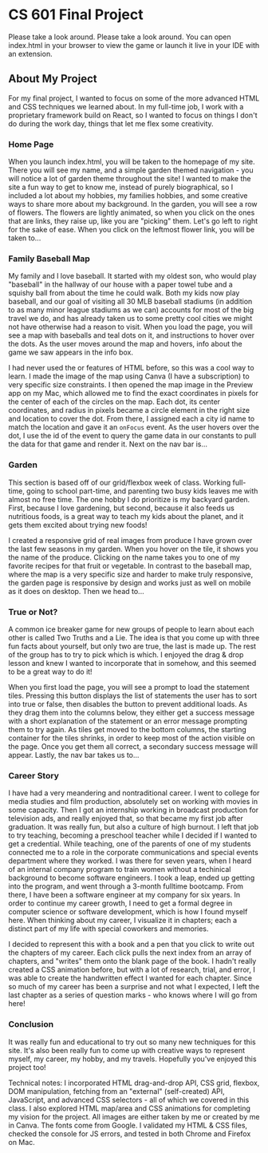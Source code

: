 # CS 601 Final Project

Please take a look around. Please take a look around. You can open index.html in your browser to view the game or launch it live in your IDE with an extension.

## About My Project

For my final project, I wanted to focus on some of the more advanced HTML and CSS techniques we learned about. In my full-time job, I work with a proprietary framework build on React, so I wanted to focus on things I don't do during the work day, things that let me flex some creativity. 

### Home Page

When you launch index.html, you will be taken to the homepage of my site. There you will see my name, and a simple garden themed navigation - you will notice a lot of garden theme throughout the site! I wanted to make the site a fun way to get to know me, instead of purely biographical, so I included a lot about my hobbies, my families hobbies, and some creative ways to share more about my background. In the garden, you will see a row of flowers. The flowers are lightly animated, so when you click on the ones that are links, they raise up, like you are "picking" them. Let's go left to right for the sake of ease. When you click on the leftmost flower link, you will be taken to...

### Family Baseball Map

My family and I love baseball. It started with my oldest son, who would play "baseball" in the hallway of our house with a paper towel tube and a squishy ball from about the time he could walk. Both my kids now play baseball, and our goal of visiting all 30 MLB baseball stadiums (in addition to as many minor league stadiums as we can) accounts for most of the big travel we do, and has already taken us to some pretty cool cities we might not have otherwise had a reason to visit. When you load the page, you will see a map with baseballs and teal dots on it, and instructions to hover over the dots. As the user moves around the map and hovers, info about the game we saw appears in the info box. 

I had never used the <map> or <area> features of HTML before, so this was a cool way to learn. I made the image of the map using Canva (I have a subscription) to very specific size constraints. I then opened the map image in the Preview app on my Mac, which allowed me to find the exact coordinates in pixels for the center of each of the circles on the map. Each dot, its center coordinates, and radius in pixels became a circle <area> element in the right size and location to cover the dot. From there, I assigned each <area> a city id name to match the location and gave it an `onFocus` event. As the user hovers over the dot, I use the id of the event to query the game data in our constants to pull the data for that game and render it. Next on the nav bar is...

### Garden

This section is based off of our grid/flexbox week of class. Working full-time, going to school part-time, and parenting two busy kids leaves me with almost no free time. The one hobby I do prioritize is my backyard garden. First, because I love gardening, but second, because it also feeds us nutritious foods, is a great way to teach my kids about the planet, and it gets them excited about trying new foods!

I created a responsive grid of real images from produce I have grown over the last few seasons in my garden. When you hover on the tile, it shows you the name of the produce. Clicking on the name takes you to one of my favorite recipes for that fruit or vegetable. In contrast to the baseball map, where the map is a very specific size and harder to make truly responsive, the garden page is responsive by design and works just as well on mobile as it does on desktop. Then we head to...

### True or Not?

A common ice breaker game for new groups of people to learn about each other is called Two Truths and a Lie. The idea is that you come up with three fun facts about yourself, but only two are true, the last is made up. The rest of the group has to try to pick which is which. I enjoyed the drag & drop lesson and knew I wanted to incorporate that in somehow, and this seemed to be a great way to do it!

When you first load the page, you will see a prompt to load the statement tiles. Pressing this button displays the list of statements the user has to sort into true or false, then disables the button to prevent additional loads. As they drag them into the columns below, they either get a success message with a short explanation of the statement or an error message prompting them to try again. As tiles get moved to the bottom columns, the starting container for the tiles shrinks, in order to keep most of the action visible on the page. Once you get them all correct, a secondary success message will appear. Lastly, the nav bar takes us to...

### Career Story

I have had a very meandering and nontraditional career. I went to college for media studies and film production, absolutely set on working with movies in some capacity. Then I got an internship working in broadcast production for television ads, and really enjoyed that, so that became my first job after graduation. It was really fun, but also a culture of high burnout. I left that job to try teaching, becoming a preschool teacher while I decided if I wanted to get a credential. While teaching, one of the parents of one of my students connected me to a role in the corporate communications and special events department where they worked. I was there for seven years, when I heard of an internal company program to train women without a techinical background to become software engineers. I took a leap, ended up getting into the program, and went through a 3-month fulltime bootcamp. From there, I have been a software engineer at my company for six years. In order to continue my career growth, I need to get a formal degree in computer science or software development, which is how I found myself here. When thinking about my career, I visualize it in chapters; each a distinct part of my life with special coworkers and memories.

I decided to represent this with a book and a pen that you click to write out the chapters of my career. Each click pulls the next index from an array of chapters, and "writes" them onto the blank page of the book. I hadn't really created a CSS animation before, but with a lot of research, trial, and error, I was able to create the handwritten effect I wanted for each chapter. Since so much of my career has been a surprise and not what I expected, I left the last chapter as a series of question marks - who knows where I will go from here!

### Conclusion

It was really fun and educational to try out so many new techniques for this site. It's also been really fun to come up with creative ways to represent myself, my career, my hobby, and my travels. Hopefully you've enjoyed this project too!

Technical notes: I incorporated HTML drag-and-drop API, CSS grid, flexbox, DOM manipulation, fetching from an "external" (self-created) API, JavaScript, and advanced CSS selectors - all of which we covered in this class. I also explored HTML map/area and CSS animations for completing my vision for the project. All images are either taken by me or created by me in Canva. The fonts come from Google. I validated my HTML & CSS files, checked the console for JS errors, and tested in both Chrome and Firefox on Mac. 